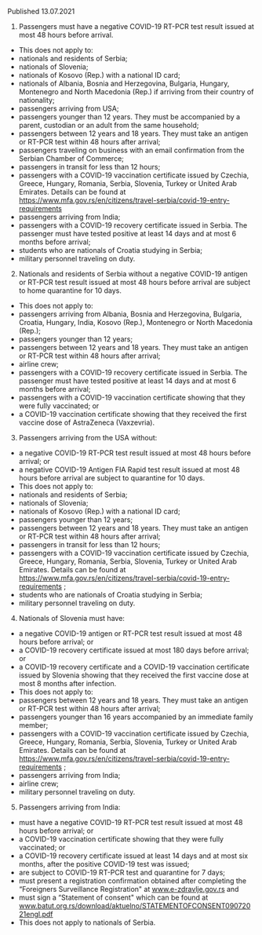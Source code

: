 Published 13.07.2021
1. Passengers must have a negative COVID-19 RT-PCR test result issued at most 48 hours before arrival.
- This does not apply to:
 - nationals and residents of Serbia;
 - nationals of Slovenia;
 - nationals of Kosovo (Rep.) with a national ID card;
 - nationals of Albania, Bosnia and Herzegovina, Bulgaria, Hungary, Montenegro and North Macedonia (Rep.) if arriving from their country of nationality;
- passengers arriving from USA;
 - passengers younger than 12 years. They must be accompanied by a parent, custodian or an adult from the same household;
 - passengers between 12 years and 18 years. They must take an antigen or RT-PCR test within 48 hours after arrival;
 - passengers traveling on business with an email confirmation from the Serbian Chamber of Commerce;
 - passengers in transit for less than 12 hours;
 - passengers with a COVID-19 vaccination certificate issued by Czechia, Greece, Hungary, Romania, Serbia, Slovenia, Turkey or United Arab Emirates. Details can be found at <a href="https://www.mfa.gov.rs/en/citizens/travel-serbia/covid-19-entry-requirements">https://www.mfa.gov.rs/en/citizens/travel-serbia/covid-19-entry-requirements</a>
 - passengers arriving from India; 
 - passengers with a COVID-19 recovery certificate issued in Serbia. The passenger must have tested positive at least 14 days and at most 6 months before arrival;
 - students who are nationals of Croatia studying in Serbia;
 - military personnel traveling on duty.
2. Nationals and residents of Serbia without a negative COVID-19 antigen or RT-PCR test result issued at most 48 hours before arrival are subject to home quarantine for 10 days.
- This does not apply to:
 - passengers arriving from Albania, Bosnia and Herzegovina, Bulgaria, Croatia, Hungary, India, Kosovo (Rep.), Montenegro or North Macedonia (Rep.);
 - passengers younger than 12 years;
 - passengers between 12 years and 18 years. They must take an antigen or RT-PCR test within 48 hours after arrival;
 - airline crew;
 - passengers with a COVID-19 recovery certificate issued in Serbia. The passenger must have tested positive at least 14 days and at most 6 months before arrival;
 - passengers with a COVID-19 vaccination certificate showing that they were fully vaccinated; or
 - a COVID-19 vaccination certificate showing that they received the first vaccine dose of AstraZeneca (Vaxzevria).
3. Passengers arriving from the USA without:
 - a negative COVID-19 RT-PCR test result issued at most 48 hours before arrival; or
 - a negative COVID-19 Antigen FIA Rapid test result issued at most 48 hours before arrival are subject to quarantine for 10 days.
- This does not apply to:
 - nationals and residents of Serbia;
 - nationals of Slovenia;
 - nationals of Kosovo (Rep.) with a national ID card;
 - passengers younger than 12 years;
 - passengers between 12 years and 18 years. They must take an antigen or RT-PCR test within 48 hours after arrival;
 - passengers in transit for less than 12 hours;
 - passengers with a COVID-19 vaccination certificate issued by Czechia, Greece, Hungary, Romania, Serbia, Slovenia, Turkey or United Arab Emirates. Details can be found at <a href="https://www.mfa.gov.rs/en/citizens/travel-serbia/covid-19-entry-requirements">https://www.mfa.gov.rs/en/citizens/travel-serbia/covid-19-entry-requirements</a> ;
 - students who are nationals of Croatia studying in Serbia;
 - military personnel traveling on duty.
4. Nationals of Slovenia must have:
- a negative COVID-19 antigen or RT-PCR test result issued at most 48 hours before arrival; or
- a COVID-19 recovery certificate issued at most 180 days before arrival; or
- a COVID-19 recovery certificate and a COVID-19 vaccination certificate issued by Slovenia showing that they received the first vaccine dose at most 8 months after infection.
- This does not apply to:
 - passengers between 12 years and 18 years. They must take an antigen or RT-PCR test within 48 hours after arrival;
 - passengers younger than 16 years accompanied by an immediate family member;
 - passengers with a COVID-19 vaccination certificate issued by Czechia, Greece, Hungary, Romania, Serbia, Slovenia, Turkey or United Arab Emirates. Details can be found at <a href="https://www.mfa.gov.rs/en/citizens/travel-serbia/covid-19-entry-requirements">https://www.mfa.gov.rs/en/citizens/travel-serbia/covid-19-entry-requirements</a> ;
 - passengers arriving from India; 
 - airline crew;
 - military personnel traveling on duty.
5. Passengers arriving from India: 
 - must have a negative COVID-19 RT-PCR test result issued at most 48 hours before arrival; or 
 - a COVID-19 vaccination certificate showing that they were fully vaccinated; or
 - a COVID-19 recovery certificate issued at least 14 days and at most six months, after the positive COVID-19 test was issued; 
 - are subject to COVID-19 RT-PCR test and quarantine for 7 days; 
- must present a registration confirmation obtained after completing the “Foreigners Surveillance Registration" at <a href="http://www.e-zdravlje.gov.rs">www.e-zdravlje.gov.rs</a> and 
- must sign a “Statement of consent" which can be found at <a href="http://www.batut.org.rs/download/aktuelno/STATEMENTOFCONSENT09072021engl.pdf">www.batut.org.rs/download/aktuelno/STATEMENTOFCONSENT09072021engl.pdf</a>
 - This does not apply to nationals of Serbia. 

